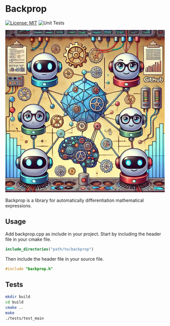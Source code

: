 # Backprop
[![License: MIT](https://img.shields.io/badge/License-MIT-yellow.svg)](https://opensource.org/licenses/MIT)
![Unit Tests](https://github.com/andrewldesousa/backprop.cpp/actions/workflows/unit_tests.yaml/badge.svg)


<p align="center">
    <img src="static/cartoon.webp" alt="Image" width="512" height="512">
</p>

Backprop is a library for automatically differentiation mathematical expressions.

## Usage
Add backprop.cpp as include in your project. Start by including the header file in your cmake file.
```cmake
include_directories("path/to/backprop")
```

Then include the header file in your source file.
```cpp
#include "backprop.h"
```

## Tests
```bash
mkdir build
cd build
cmake ..
make
./tests/test_main
```